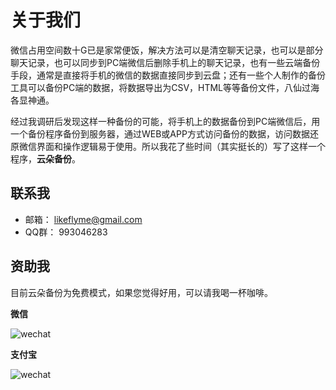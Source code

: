# 关于我们

微信占用空间数十G已是家常便饭，解决方法可以是清空聊天记录，也可以是部分聊天记录，也可以同步到PC端微信后删除手机上的聊天记录，也有一些云端备份手段，通常是直接将手机的微信的数据直接同步到云盘；还有一些个人制作的备份工具可以备份PC端的数据，将数据导出为CSV，HTML等等备份文件，八仙过海各显神通。

经过我调研后发现这样一种备份的可能，将手机上的数据备份到PC端微信后，用一个备份程序备份到服务器，通过WEB或APP方式访问备份的数据，访问数据还原微信界面和操作逻辑易于使用。所以我花了些时间（其实挺长的）写了这样一个程序，**云朵备份**。

## 联系我

* 邮箱： likeflyme@gmail.com
* QQ群： 993046283

## 资助我

目前云朵备份为免费模式，如果您觉得好用，可以请我喝一杯咖啡。

**微信**

![wechat](https://static.raining.top/wechat-cloud-bak/org-website/pay_wechat.png) 

**支付宝**

![wechat](https://static.raining.top/wechat-cloud-bak/org-website/pay_alipay.png)
